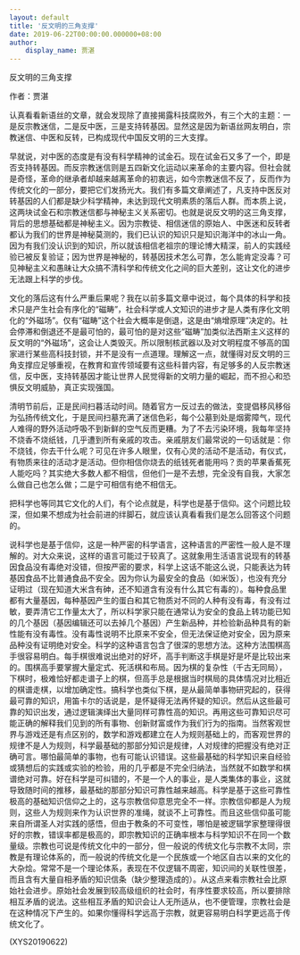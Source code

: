 ```yaml
---
layout: default
title: '反文明的三角支撑'
date: 2019-06-22T00:00:00.000000+08:00
author:
    display_name: 贾湛
---
```


反文明的三角支撑

作者：贾湛

认真看看新语丝的文章，就会发现除了直接揭露科技腐败外，有三个大的主题：一是反宗教迷信，二是反中医，三是支持转基因。显然这是因为新语丝网友明白，宗教迷信、中医和反转，已构成现代中国反文明的三大支撑。

早就说，对中医的态度是有没有科学精神的试金石。现在试金石又多了一个，即是否支持转基因。而反宗教迷信则是五四新文化运动以来革命的主要内容。但社会就是奇怪，革命的继承者却越来越离革命的初衷远，如今宗教迷信不反了，反而作为传统文化的一部分，要把它们发扬光大。我们有多篇文章阐述了，凡支持中医反对转基因的人们都是缺少科学精神，未达到现代文明素质的落后人群。而本质上说，这两块试金石和宗教迷信都与神秘主义关系密切。也就是说反文明的这三角支撑，背后的思想基础都是神秘主义。因为宗教徒、相信迷信的原始人、中医迷和反转者都认为我们的世界是神秘莫测的，我们已认识的知识只是知识海洋中的冰山一角。因为有我们没认识到的知识，所以就该相信老祖宗的理论博大精深，前人的实践经验已被反复验证；因为世界是神秘的，转基因技术怎么可靠，怎么能肯定没毒？可见神秘主义和愚昧让大众搞不清科学和传统文化之间的巨大差别，这让文化的进步无法跟上科学的步伐。

文化的落后这有什么严重后果呢？我在以前多篇文章中说过，每个具体的科学和技术只是产生社会有序化的“磁畴”，社会科学或人文知识的进步才是人类有序化文明化的“外磁场”。仅有“磁畴”这个社会大概率是倒退，这是由“熵增原理”决定的。社会停滞和倒退还不是最可怕的，最可怕的是对这些“磁畴”加类似法西斯主义这样的反文明的“外磁场”，这会让人类毁灭。所以限制核武器以及对文明程度不够高的国家进行某些高科技封锁，并不是没有一点道理。理解这一点，就懂得对反文明的三角支撑应足够重视，在教育和宣传领域要有这些科普内容，有足够多的人反宗教迷信，反中医，支持转基因才能让世界人民觉得新的文明力量的崛起，而不担心和恐惧反文明威胁，真正实现强国。

清明节前后，正是民间扫暮活动时间。随着官方一反过去的做法，变提倡移风移俗为弘扬传统文化，于是民间扫墓充满了迷信色彩，每个公墓到处是烟雾障气，现代人难得的野外活动呼吸不到新鲜的空气反而更糟。为了不去污染环境，我每年坚持不烧香不烧纸钱，几乎遭到所有亲戚的攻击。亲戚朋友们最常说的一句话就是：你不烧钱，你去干什么呢？可见在许多人眼里，仅有心灵的活动不是活动，有仪式，有物质来往的活动才是活动。但你相信你烧去的纸钱死者能用吗？贡的苹果香蕉死人能吃吗？其实绝大多数人都不相信，但他们一是不去想，完全没有自我，大家怎么做自己也怎么做；二是宁可相信有绝不相信无。

把科学也等同其它文化的人们，有个论点就是，科学也是基于信仰。这个问题比较深，但如果不想成为社会前进的绊脚石，就应该认真看看我们是怎么回答这个问题的。

说科学也是基于信仰，这是一种严密的科学语言，这种语言的严密性一般人是不理解的。对大众来说，这样的语言可能过于较真了。这就象用生活语言说现有的转基因食品没有毒绝对没错，但按严密的要求，科学上这话不能这么说，只能表达为转基因食品不比普通食品不安全。因为你认为最安全的食品（如米饭），也没有充分证明过（现在知道大米含有砷，还不知道含有没有什么其它有毒的）。每种食品里都有大量基因，每种基因产生的蛋白和其它物质对不同的人种有没有毒，有没有过敏，要弄清它工作量太大了，所以科学家只能在通常认为安全的食品上转功能已知的几个基因（基因编辑还可以去掉几个基因）产生新品种，并检验新品种具有的新性能有没有毒性。没有毒性说明不比原来不安全，但无法保证绝对安全，因为原来品种没有证明绝对安全。科学的这种语言包含了很深的思想方法。这种方法围棋高手很容易明白。每手棋很难说出绝对的好坏，高手判断这手棋是好是坏是比较出来的。围棋高手要掌握大量定式、死活棋和布局。因为棋的复杂性（千古无同局），下棋时，极难恰好都走谱子上的棋，但高手总是根据当时棋局的具体情况对比相近的棋谱走棋，以增加确定性。搞科学也类似下棋，是从最简单事物研究起的，获得最可靠的知识，用笛卡尔的话说是，是怀疑得无法再怀疑的知识。然后从这些最可靠的知识出发，通过逻辑演绎出大量同样可靠性高的知识。再用这些可靠知识尽可能正确的解释我们见到的所有事物、创新财富或作为我们行为的指南。当然客观世界与游戏还是有点区别的，数学和游戏都建立在人为规则基础上的，而客观世界的规律不是人为规则，科学最基础的那部分知识是规律，人对规律的把握没有绝对正确可言。哪怕最简单的事物，也有可能认识错误。这些最基础的科学知识来自经验或猜想后的实践或实验的检验，用的几乎都是不完全归纳法，当然就不如数学和棋谱绝对可靠。好在科学是可纠错的，不是一个人的事业，是人类集体的事业，这就导致随时间的推移，最基础的那部分知识可靠性越来越高。科学是基于这些可靠性极高的基础知识信仰之上的，这与宗教信仰意思完全不一样。宗教信仰都是人为规则，这些人为规则来作为认识世界的准绳，就谈不上可靠性。而且这些信仰虽可能来自所谓圣人对实践的感悟，但由于教条的不可变性，哪怕是被逻辑学家整理得很好的宗教，错误率都是极高的，即宗教知识的正确率根本与科学知识不在同一个数量级。宗教也可说是传统文化中的一部分，但一般说的传统文化与宗教不太同，宗教是有理论体系的，而一般说的传统文化是一个民族或一个地区自古以来的文化的大杂烩。常常不是一个理论体系，表现在不仅逻辑不周密，知识间的关联性很差，而且含有大量自相矛盾的知识信条（缺少整理造成的）。从这点来看宗教社会比原始社会进步。原始社会发展到较高级组织的社会时，有序性要求较高，所以要排除相互矛盾的说法。这些相互矛盾的知识会让人无所适从，也不便管理，宗教社会是在这种情况下产生的。如果你懂得科学远高于宗教，就更容易明白科学更远高于传统文化了。

(XYS20190622)

